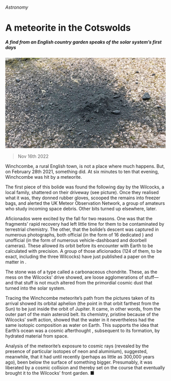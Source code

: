 ###### Astronomy

# A meteorite in the Cotswolds 

##### A find from an English country garden speaks of the solar system’s first days 

![image](images/20221119_STP003.jpg) 

> Nov 16th 2022 

Winchcombe, a rural English town, is not a place where much happens. But, on February 28th 2021, something did. At six minutes to ten that evening, Winchcombe was hit by a meteorite.

The first piece of this bolide was found the following day by the Wilcocks, a local family, shattered on their driveway (see picture). Once they realised what it was, they donned rubber gloves, scooped the remains into freezer bags, and alerted the UK Meteor Observation Network, a group of amateurs who study incoming space debris. Other bits turned up elsewhere, later.

Aficionados were excited by the fall for two reasons. One was that the fragments’ rapid recovery had left little time for them to be contaminated by terrestrial chemistry. The other, that the bolide’s descent was captured in numerous photographs, both official (in the form of 16 dedicated ) and unofficial (in the form of numerous vehicle-dashboard and doorbell cameras). These allowed its orbit before its encounter with Earth to be calculated with precision. A group of those aficionados (124 of them, to be exact, including the three Wilcocks) have just published a paper on the matter in .

The stone was of a type called a carbonaceous chondrite. These, as the mess on the Wilcocks’ drive showed, are loose agglomerations of stuff—and that stuff is not much altered from the primordial cosmic dust that turned into the solar system. 

Tracing the Winchcombe meteorite’s path from the pictures taken of its arrival showed its orbital aphelion (the point in that orbit farthest from the Sun) to be just inside the orbit of Jupiter. It came, in other words, from the outer part of the main asteroid belt. Its chemistry, pristine because of the Wilcocks’ swift action, showed that the water in it nevertheless had the same isotopic composition as water on Earth. This supports the idea that Earth’s ocean was a cosmic afterthought , subsequent to its formation, by hydrated material from space. 

Analysis of the meteorite’s exposure to cosmic rays (revealed by the presence of particular isotopes of neon and aluminium), suggested, meanwhile, that it had until recently (perhaps as little as 300,000 years ago), been below the surface of something bigger. Presumably, it was liberated by a cosmic collision and thereby set on the course that eventually brought it to the Wilcocks’ front garden. ■


